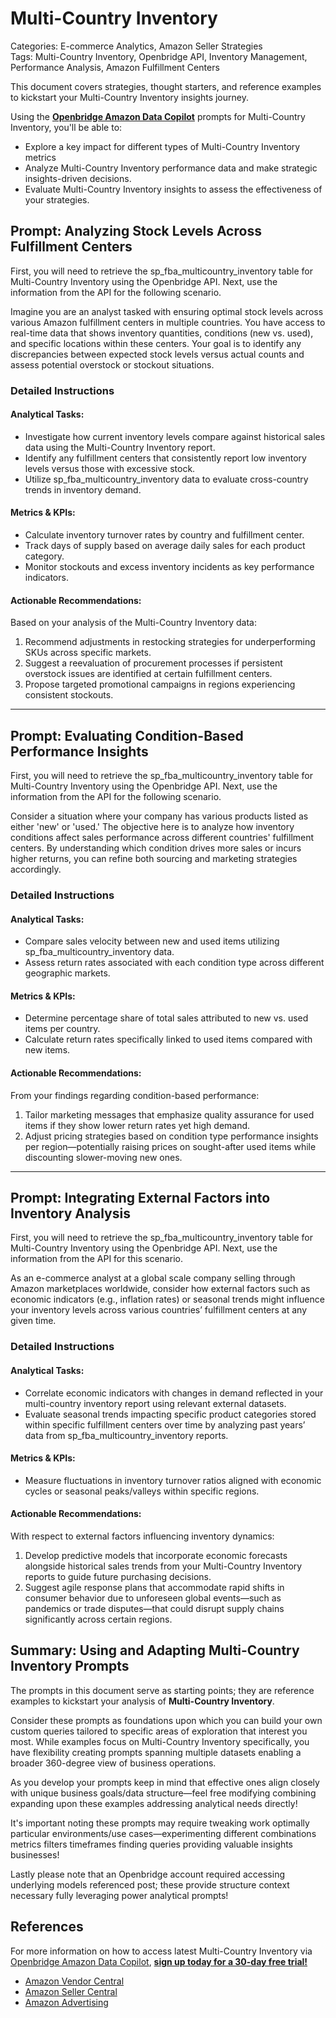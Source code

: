 # Multi-Country Inventory

Categories: E-commerce Analytics, Amazon Seller Strategies  
Tags: Multi-Country Inventory, Openbridge API, Inventory Management, Performance Analysis, Amazon Fulfillment Centers

This document covers strategies, thought starters, and reference examples to kickstart your Multi-Country Inventory insights journey.

Using the <a href="https://chatgpt.com/g/g-Sg4qP7r3v-openbridge-data-copilot" target="_blank"><strong>Openbridge Amazon Data Copilot</strong></a> prompts for Multi-Country Inventory, you'll be able to:

- Explore a key impact for different types of Multi-Country Inventory metrics
- Analyze Multi-Country Inventory performance data and make strategic insights-driven decisions.
- Evaluate Multi-Country Inventory insights to assess the effectiveness of your strategies.

## Prompt: Analyzing Stock Levels Across Fulfillment Centers

First, you will need to retrieve the sp_fba_multicountry_inventory table for Multi-Country Inventory using the Openbridge API. Next, use the information from the API for the following scenario. 

Imagine you are an analyst tasked with ensuring optimal stock levels across various Amazon fulfillment centers in multiple countries. You have access to real-time data that shows inventory quantities, conditions (new vs. used), and specific locations within these centers. Your goal is to identify any discrepancies between expected stock levels versus actual counts and assess potential overstock or stockout situations.

### Detailed Instructions

#### Analytical Tasks:
- Investigate how current inventory levels compare against historical sales data using the Multi-Country Inventory report.
- Identify any fulfillment centers that consistently report low inventory levels versus those with excessive stock.
- Utilize sp_fba_multicountry_inventory data to evaluate cross-country trends in inventory demand.

#### Metrics & KPIs:
- Calculate inventory turnover rates by country and fulfillment center.
- Track days of supply based on average daily sales for each product category.
- Monitor stockouts and excess inventory incidents as key performance indicators.

#### Actionable Recommendations:
Based on your analysis of the Multi-Country Inventory data:
1. Recommend adjustments in restocking strategies for underperforming SKUs across specific markets.
2. Suggest a reevaluation of procurement processes if persistent overstock issues are identified at certain fulfillment centers.
3. Propose targeted promotional campaigns in regions experiencing consistent stockouts.

---

## Prompt: Evaluating Condition-Based Performance Insights

First, you will need to retrieve the sp_fba_multicountry_inventory table for Multi-Country Inventory using the Openbridge API. Next, use the information from the API for the following scenario.

Consider a situation where your company has various products listed as either 'new' or 'used.' The objective here is to analyze how inventory conditions affect sales performance across different countries' fulfillment centers. By understanding which condition drives more sales or incurs higher returns, you can refine both sourcing and marketing strategies accordingly.

### Detailed Instructions

#### Analytical Tasks:
- Compare sales velocity between new and used items utilizing sp_fba_multicountry_inventory data.
- Assess return rates associated with each condition type across different geographic markets.

#### Metrics & KPIs:
- Determine percentage share of total sales attributed to new vs. used items per country.
- Calculate return rates specifically linked to used items compared with new items.

#### Actionable Recommendations:
From your findings regarding condition-based performance:
1. Tailor marketing messages that emphasize quality assurance for used items if they show lower return rates yet high demand.
2. Adjust pricing strategies based on condition type performance insights per region—potentially raising prices on sought-after used items while discounting slower-moving new ones.

---

## Prompt: Integrating External Factors into Inventory Analysis

First, you will need to retrieve the sp_fba_multicountry_inventory table for Multi-Country Inventory using the Openbridge API. Next, use the information from the API for this scenario.

As an e-commerce analyst at a global scale company selling through Amazon marketplaces worldwide, consider how external factors such as economic indicators (e.g., inflation rates) or seasonal trends might influence your inventory levels across various countries’ fulfillment centers at any given time.

### Detailed Instructions

#### Analytical Tasks:
- Correlate economic indicators with changes in demand reflected in your multi-country inventory report using relevant external datasets.
- Evaluate seasonal trends impacting specific product categories stored within specific fulfillment centers over time by analyzing past years’ data from sp_fba_multicountry_inventory reports.

#### Metrics & KPIs:
- Measure fluctuations in inventory turnover ratios aligned with economic cycles or seasonal peaks/valleys within specific regions.
  
#### Actionable Recommendations:
With respect to external factors influencing inventory dynamics:
1. Develop predictive models that incorporate economic forecasts alongside historical sales trends from your Multi-Country Inventory reports to guide future purchasing decisions.
2. Suggest agile response plans that accommodate rapid shifts in consumer behavior due to unforeseen global events—such as pandemics or trade disputes—that could disrupt supply chains significantly across certain regions.


## Summary: Using and Adapting Multi-Country Inventory Prompts
The prompts in this document serve as starting points; they are reference examples to kickstart your analysis of **Multi-Country Inventory**.

Consider these prompts as foundations upon which you can build your own custom queries tailored to specific areas of exploration that interest you most. While examples focus on Multi-Country Inventory specifically, you have flexibility creating prompts spanning multiple datasets enabling a broader 360-degree view of business operations.

As you develop your prompts keep in mind that effective ones align closely with unique business goals/data structure—feel free modifying combining expanding upon these examples addressing analytical needs directly!

It's important noting these prompts may require tweaking work optimally particular environments/use cases—experimenting different combinations metrics filters timeframes finding queries providing valuable insights businesses!

Lastly please note that an Openbridge account required accessing underlying models referenced post; these provide structure context necessary fully leveraging power analytical prompts!

## References   
For more information on how to access latest Multi-Country Inventory via <a href="https://chatgpt.com/g/g-Sg4qP7r3v-openbridge-data-copilot" target="_blank">Openbridge Amazon Data Copilot</a>, <a href="https://openbridge.com" target="_blank"><strong>sign up today for a 30-day free trial!</strong></a>

<ul>
<li> <a href="https://www.openbridge.com/amazon-vendor-central/" target="_blank">Amazon Vendor Central</a> </li>
<li> <a href="https://www.openbridge.com/amazon-selling-partner/" target="_blank">Amazon Seller Central</a> </li>
<li> <a href="https://www.openbridge.com/amazon-advertising/" target="_blank">Amazon Advertising</a> </li>
</ul>